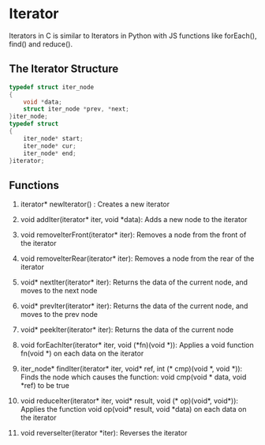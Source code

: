 # Iterator #
Iterators in C is similar to Iterators in Python with JS functions like forEach(), find() and reduce().

## The Iterator Structure ##
```C
typedef struct iter_node
{
	void *data;
	struct iter_node *prev, *next;
}iter_node;
typedef struct
{
	iter_node* start;
	iter_node* cur;
	iter_node* end;
}iterator;
```
## Functions ##
1. iterator* newIterator() : Creates a new iterator
2. void addIter(iterator* iter, void *data): Adds a new node to the iterator
3. void removeIterFront(iterator* iter): Removes a node from the front of the iterator
4. void removeIterRear(iterator* iter): Removes a node from the rear of the iterator
5. void* nextIter(iterator* iter): Returns the data of the current node, and moves to the next node
6. void* prevIter(iterator* iter): Returns the data of the current node, and moves to the prev node
7. void* peekIter(iterator* iter): Returns the data of the current node

8. void forEachIter(iterator* iter, void (*fn)(void *)): Applies a void function fn(void *) on each data on the iterator 
9. iter_node* findIter(iterator* iter, void* ref, int (* cmp)(void *, void *)): Finds the node which causes the function: void cmp(void * data, void *ref) to be true
10. void reduceIter(iterator* iter, void* result, void (* op)(void*, void*)): Applies the function void op(void* result, void *data) on each data on the iterator  
11. void reverseIter(iterator *iter): Reverses the iterator
